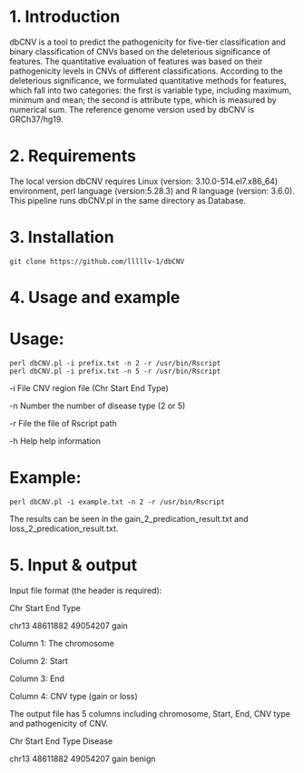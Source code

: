 # 1. Introduction
dbCNV is a tool to predict the pathogenicity for five-tier classification and binary classification of CNVs based on the deleterious significance of features. The quantitative evaluation of features was based on their pathogenicity levels in CNVs of different classifications.  According to the deleterious significance, we formulated quantitative methods for features, which fall into two categories: the first is variable type, including maximum, minimum and mean; the second is attribute type, which is measured by numerical sum. The reference genome version used by dbCNV is GRCh37/hg19.
# 2. Requirements
The local version dbCNV requires Linux (version: 3.10.0-514.el7.x86_64) environment, perl language (version:5.28.3) and R language (version: 3.6.0). This pipeline runs dbCNV.pl in the same directory as Database.
# 3. Installation

```
git clone https://github.com/lllllv-1/dbCNV
```

# 4. Usage and example
# Usage:

```
perl dbCNV.pl -i prefix.txt -n 2 -r /usr/bin/Rscript
perl dbCNV.pl -i prefix.txt -n 5 -r /usr/bin/Rscript
```

  -i File    CNV region file (Chr Start End Type)
  
  -n Number  the number of disease type (2 or 5)
  
  -r File    the file of Rscript path
  
  -h Help    help information

 
# Example:

```
perl dbCNV.pl -i example.txt -n 2 -r /usr/bin/Rscript
```

The results can be seen in the gain_2_predication_result.txt and loss_2_predication_result.txt.
 
# 5. Input & output
Input file format (the header is required):

Chr Start End Type

chr13 48611882  49054207	gain

Column 1: The chromosome

Column 2: Start

Column 3: End

Column 4: CNV type (gain or loss)

The output file has 5 columns including chromosome, Start, End, CNV type and pathogenicity of CNV.

Chr     Start   End     Type    Disease

chr13 48611882  49054207	gain  benign
